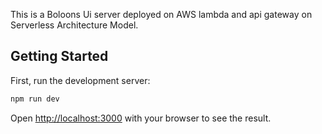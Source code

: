 This is a Boloons Ui server deployed on AWS lambda and api gateway on Serverless Architecture Model.

## Getting Started

First, run the development server:

```bash
npm run dev
```

Open [http://localhost:3000](http://localhost:3000) with your browser to see the result.
